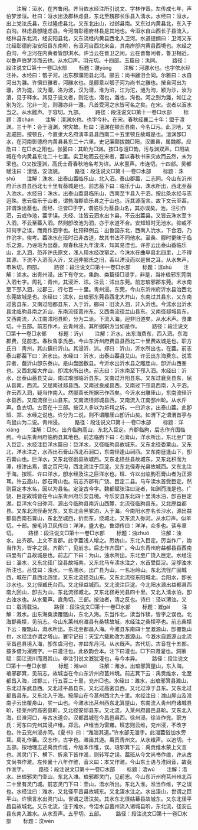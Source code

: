 <!-- { "loadSidebar": true } -->
　　注解：洹水，在齐鲁闲。齐当依水经注所引说文、字林作晋。左传成七年，声伯梦涉洹。杜曰：洹水出汲郡林虑县，东北至魏郡长乐县入淸水。水经曰：洹水，出上党泫氏县，东过隆虑县北。又东北出山，过邺县南。又东过内黄县北，东入于白沟。林虑县卽隆虑县。今河南彰德府林县是其地也。今洹水自山西长子县流入，经林县东北流，经安阳县北，又东流经内黄县西北入卫河。水道提纲曰：卫河又东北经彰德府治安阳县东南畍，有洹河自西北来会，其南岸卽内黄县西境也。水经之白沟，今卫河在内黄者皆卽淇水。许当云在晋卫之闲。云在晋鲁闲者，鲁卫相近，以鲁声伯梦涉而云也。从水□声。羽元切。十四部。玉篇曰：汍同。
　　路径：段注说文□第十一卷□水部
　　标题：灉yōnɡ
　　注解：河灉水也。也字依水经注补。水经曰：瓠子河，出东郡濮阳县北河。郦云：尚书雝沮会同。尔雅曰：水自河出为灉。许愼曰雝者，河雝水也。是郦意以瓠子河为尚书之雝也。按自河出为灉，济为濋，汶为灛，洛为波，汉为潜，淮为浒，江为沱，濄为洵，颍为沙，汝为濆，见于释水。其见于说文者，则沱也，潜也，灉也，洵也。河之别为灉，如江之别为沱。沱非一沱，则灉亦非一灉。凡首受河之水皆可名之矣。在宋。说者以汳水当之。从水雝声。于容切。九部。
　　路径：段注说文□第十一卷□水部
　　标题：澶chán
　　注解：澶渊水也。也字今补。在宋。春秋经襄二十年：盟于澶渊。三十年：会于澶渊，宋灾故。杜曰：澶渊在顿丘县南，今名□污。此卫地，又近戚田。按顿丘，今直隶大名府淸丰县县西南二十五里顿丘故城是也。澶渊卽□水，在河南彰德府内黄县县东二十六里。史记廉颇拔魏□阳，汉置县，属魏郡。应劭曰：在□水之阳也。张晏曰：其畍为□渊。按□与澶□韵，污与渊双声。□阳故城在今内黄县东北二十七里。实卫地而云在宋者，葢以春秋书宋灾故而云然，未为宷也。○又按澶渊，高氏士奇春秋地名考为详。从水亶声。市连切。十四部。吴都赋注曰：澶恬，安流貌。
　　路径：段注说文□第十一卷□水部
　　标题：洙shū
　　注解：洙水，出泰山葢临乐山，北入泗。泰山郡葢，二志同。今山东沂州府沂水县县西北七十里有葢城是也。前志葢下曰：临乐于山，洙水所出，西北至葢入池水。水经曰：洙水，出泰山葢县临乐山，西南至卞县入于泗。按此条水经与志迥殊。志云临乐于山者，谓勃海郡临乐县之于山也。泝其源而言。故下文云至葢，非谓洙出葢也。而经、注皆□于字，谓临乐为葢县山名，其亦误矣。池，注引作泗，云或作池，葢字误。夫经、注皆云泗水出卞县，不云出葢县。又皆云洙水至卞入泗，不云至葢入泗。然则卽改池为泗，亦于水道不合。安知班时无池水。抑或不知何字之误，而竟作泗字也。杜预释例云：出鲁国东北，西南入沇水，下合泗，乃作沇字，俟考。葢洙水在班时已非古道，故其书法不同他水。至桑、郦时更昧于临乐之源，乃诬班为出葢。观春秋庄九年浚洙，知其易湮也。许亦云出泰山葢临乐山，北入泗，恐非许氏原文，浅人用水经改窜之。今洙水在曲阜县北四里，上不得其源，下流不入泗而入沂，又迥非郦氏之旧，葢以湮没而以是冒之耳。从水朱声。市朱切。四部。
　　路径：段注说文□第十一卷□水部
　　标题：沭shù
　　注解：沭水。出靑州浸。出下有夺文。集韵、类篇径□浸字，非是，当补琅邪东莞南入泗七字。周礼：靑州，其浸沂、沭。注云：沭出东莞。前志琅邪郡东莞。术水南至下邳入泗，过郡三，行七百一十里。靑州浸。东莞，今山东沂州府沂水县治西北东莞故城是也。水经曰：沭水，出琅邪东莞县西北大弁山，东南过其县东，又东南过莒县东，又南过阳都县东，入于沂。郦曰：旧渎入泗，非入沂也。今沭水出沂水县北临朐县南之沂山，东南流径莒州东。又西南流径兰山县东。又南径郯城县东。又西南流，入江南沭阳县畍，分为二派。下流入海，迥非旧道矣。从水术声。食聿切。十五部。前志作术，云靑州浸。其所据职方当如是作。
　　路径：段注说文□第十一卷□水部
　　标题：沂yí
　　注解：沂水。出东海费东，西入泗。东海郡费，见前志。春秋鲁季氏邑。今山东沂州府费县县西北二十里费故城是也。职方氏曰：靑州，其山鎭曰沂山。其浸沂、沭。郑曰：沂山，沂水所出也，在葢。前志泰山郡葢下曰：沂水出。水经曰：沂水，出泰山葢县艾山。许云出东海费东。说乖异者，葢沂山卽东泰山。是山盘回数县。今沂水出沂水县之雕厓山，卽沂山西峯也。又西北接大弁山，卽沭水所出也。前志曰：沂水南至下邳入泗。水经曰：沂水，出泰山葢县艾山，南过琅邪临沂县东。又南过开阳县东。又东过襄贲县东，屈从县南，西流。又屈南过郯县西。又南过良成县西。又南过下邳县西南，入于泗。许云西入泗，疑当作南入。然郦善长所据已作西矣。今沂水出雕厓山，东南流径沂水县西。又南流径兰山县东。又南流径郯城县西。又南流入江南邳州畍。从水斤声。鱼衣切。古音在十三部。按汉人多以为圻堮之圻。一曰沂水，出泰山葢。此卽班、郑、水经之说也。许分为二说，则不谓雕厓山卽沂山矣。如渭下之谓渭首亭与鸟鼠山为二说。靑州浸。
　　路径：段注说文□第十一卷□水部
　　标题：洋xiánɡ
　　注解：□水。出齐临朐高山，东北入巨定。齐郡临朐，后志作齐国临朐。今山东靑州府临朐县其地也。前志临朐下曰：石膏山，洋水所出，东北至广饶入巨定。水经注巨洋水篇曰：巨洋水，又径临朐县故城东。又东北径委粟山。又东北，洋水注之，水西出石膏山西北石涧口，东南径逢山祠西。又东南歴逢山下，卽石膏山也。巨洋水，又东北径剧县故城西。又东北径益县故城东。又东北积而为潭，枝津出焉，谓之百尺沟，西北流注于巨淀。又东北径寿光县故城西。又东北注于海。按班、许曰洋水，卽水经及注之巨洋水也。班、许以出临朐石膏山者为正源耳。许云高山，卽石膏山也。前志齐郡有广饶、巨定二县。马车渎水首受巨定。然则巨定本水名，因以为县名。定淀古今字。魏都赋张注曰淀者，如渊而浅是也。广饶、巨定故城皆在今山东靑州府乐安县境。今乐安县东北四十里淸水泊，卽古巨定湖。巨洋水今曰弥河，源出今临朐县南沂山西麓，北流径临朐县东。又北歴益都县。又东北流径寿光东。又东北会黑冢泊，入于海。今南阳水亦名长沙水，源出益都县西南石膏山，东北至城西，折而东，绕城北，又东流入弥河。从水□声。似羊切。十部。按毛诗卫风传曰：洋洋，盛大也。鲁颂传曰：洋洋，众多也。读与章切。
　　路径：段注说文□第十一卷□水部
　　标题：浊zhuó
　　注解：浊水。出齐郡。上文不言郡。此字葢浅人增之。厉妫山，东北入巨定。厉当作广，妫当作为，皆字之误。齐郡广，见前志。后志作齐国广。今山东靑州府益都县县西南四里有广县故城是也。前志广下曰：为山，浊水所出。东北至广饶入巨定。水经注曰：淄水，又东北径广饶县故城南。又东北马车渎水注之，水首受巨淀。淀卽浊水所注也。吕忱曰：浊水，一名溷水。出广县为山，一名冶岭山。东北流径广固城西，城在广县西北四里。又东北流径尧山东。又东北流径东阳城北，合阳水，卽长沙水也。又北径臧氏台西。又北径益城西。又北流注巨淀。今北阳水源出益都县西南九回山，卽古为山，东北流径城北。又东北径寿光县四十里。又北入淸水泊，卽古浊水也。从水蜀声。直角切。三部。按浊者，淸之反也。诗曰：泾以渭浊。又曰：载淸载浊。
　　路径：段注说文□第十一卷□水部
　　标题：漑ɡài
　　注解：漑水。出东海桑渎覆甑山，东北入海。东当作北，渎当作犊，皆字之误也。北海郡桑犊，见前志。今山东莱州府潍县有桑犊故城，水经注之桑犊亭也。前志桑犊下云：覆甑山，漑水所出。东北至都昌入海。今潍县东南四十里漑源山，卽覆甑山也，水经注亦谓之塔山。寰宇记曰：天宝六载勅改为漑源山。今漑水自漑源山北流至昌邑县境入海，卽东虞河也，亦曰东丹河。从水旣声。古代切。古音在十五部。按多借为濯摡字。一曰灌注也。此依韵会本。注下曰灌也。□下曰漑灌也。洞箫赋：回江流川而漑其山。李注引说文漑犹灌也，与今本异。
　　路径：段注说文□第十一卷□水部
　　标题：潍wéi
　　注解：潍水。出琅邪箕屋山，东入海。琅邪郡箕，见前志。故城当在今山东沂州府莒州境。前志箕下云：禹贡维水，北至都昌入海，过郡三，行五百二十里，兖州□也。水经曰：潍水，出琅邪箕县潍山，东北过东武县西。又北过平昌县东。又北过高密县西。又北过淳于县东。又东北过都昌县东。又东北入于海。按屋山在今莒州西北九十里。水经注曰：潍山屋山及淮南子云出覆舟山，实一山也。今潍水出莒州西东北箕屋山，东南流入靑州府诸城县畍，径莱州府高密县畍。又北径安邱县东。又北流，入莱州府昌邑县畍。又东北入海，曰淮河口，与古水道合。汉都昌城在今昌邑县西。徐州浸。徐当作兖。职方氏：河东曰兖州其浸卢维。郑云。卢维当为雷雍。班志则云维，兖州浸，不改字也。许云兖州浸亦同。《夏书》曰：“潍湽其道。”许水部无湽字。此湽葢俗加水旁耳。周礼作葘。汉志作，古字也。潍甾其道。禹贡靑州文。从水维声。以追切。十五部。按地理志述禹贡作维，今版本作惟，误。琅邪箕下云：禹贡维水蒙上文言也。其灵门下、横下、折泉下皆作淮，则转写之误。葢班从今文尚书作维，许从古文尚书作潍。左传襄十八年作维，音义曰：本又作潍。今山东土语与淮同音，故竟作淮字。
　　路径：段注说文□第十一卷□水部
　　标题：浯wú
　　注解：浯水。出琅邪灵门壶山，东北入潍。琅邪郡灵门，见前志。今山东沂州府莒州州北百二十里有灵门城。前志灵门下曰：壶山，浯水所出。东北入淮。淮当作维，字之误也。水经注曰：潍水，又北径平昌县故城东。又北浯水注之。水出浯山，世谓之巨平山。许愼言水出灵门山。世谓之浯汶矣。其水东北径姑幕县故城东。又东北径平昌县故城北。又东北流，注于潍水。今浯水自莒州流入诸城县畍，东北流，径安丘县东南入潍水。从水吾声。五乎切。五部。
　　路径：段注说文□第十一卷□水部
　　标题：汶wèn
